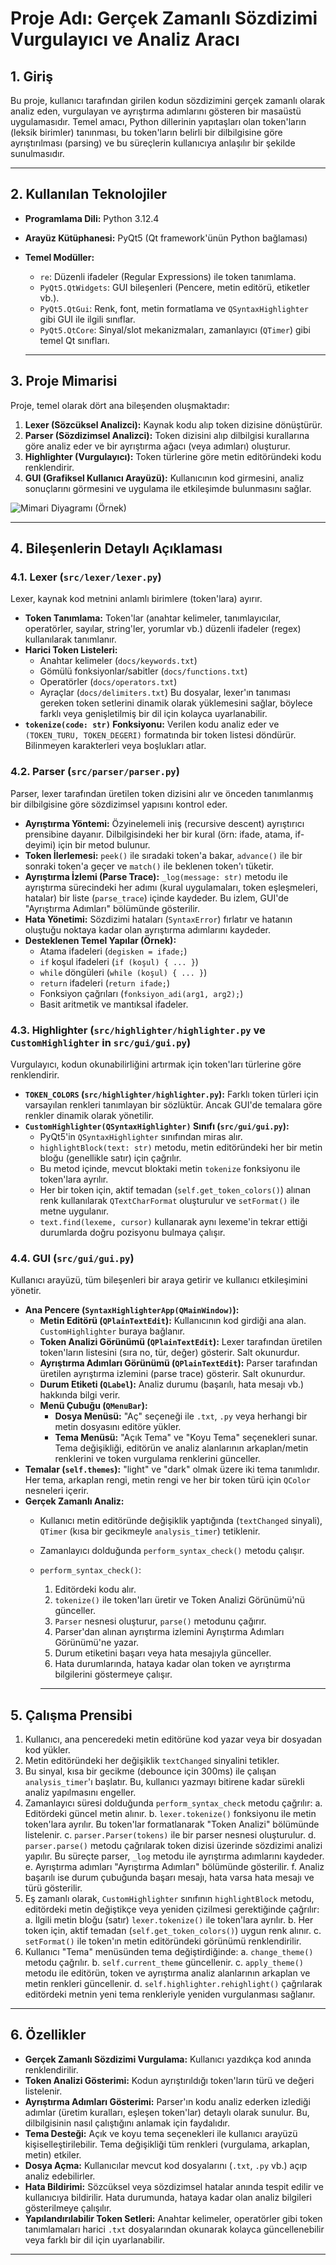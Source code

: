 # Proje Adı: Gerçek Zamanlı Sözdizimi Vurgulayıcı ve Analiz Aracı

## 1. Giriş

Bu proje, kullanıcı tarafından girilen kodun sözdizimini gerçek zamanlı olarak analiz eden, vurgulayan ve ayrıştırma adımlarını gösteren bir masaüstü uygulamasıdır. Temel amacı, Python dillerinin yapıtaşları olan token'ların (leksik birimler) tanınması, bu token'ların belirli bir dilbilgisine göre ayrıştırılması (parsing) ve bu süreçlerin kullanıcıya anlaşılır bir şekilde sunulmasıdır. 

---



## 2. Kullanılan Teknolojiler

* **Programlama Dili:** Python 3.12.4
* **Arayüz Kütüphanesi:** PyQt5 (Qt framework'ünün Python bağlaması)
* **Temel Modüller:**

  * `re`: Düzenli ifadeler (Regular Expressions) ile token tanımlama.
  * `PyQt5.QtWidgets`: GUI bileşenleri (Pencere, metin editörü, etiketler vb.).
  * `PyQt5.QtGui`: Renk, font, metin formatlama ve `QSyntaxHighlighter` gibi GUI ile ilgili sınıflar.
  * `PyQt5.QtCore`: Sinyal/slot mekanizmaları, zamanlayıcı (`QTimer`) gibi temel Qt sınıfları.

  ---

## 3. Proje Mimarisi

Proje, temel olarak dört ana bileşenden oluşmaktadır:

1. **Lexer (Sözcüksel Analizci):** Kaynak kodu alıp token dizisine dönüştürür.
2. **Parser (Sözdizimsel Analizci):** Token dizisini alıp dilbilgisi kurallarına göre analiz eder ve bir ayrıştırma ağacı (veya adımları) oluşturur.
3. **Highlighter (Vurgulayıcı):** Token türlerine göre metin editöründeki kodu renklendirir.
4. **GUI (Grafiksel Kullanıcı Arayüzü):** Kullanıcının kod girmesini, analiz sonuçlarını görmesini ve uygulama ile etkileşimde bulunmasını sağlar.

![Mimari Diyagramı (Örnek)](dark.png)

---



## 4. Bileşenlerin Detaylı Açıklaması

### 4.1. Lexer (`src/lexer/lexer.py`)

Lexer, kaynak kod metnini anlamlı birimlere (token'lara) ayırır.

* **Token Tanımlama:** Token'lar (anahtar kelimeler, tanımlayıcılar, operatörler, sayılar, string'ler, yorumlar vb.) düzenli ifadeler (regex) kullanılarak tanımlanır.
* **Harici Token Listeleri:**
  * Anahtar kelimeler (`docs/keywords.txt`)
  * Gömülü fonksiyonlar/sabitler (`docs/functions.txt`)
  * Operatörler (`docs/operators.txt`)
  * Ayraçlar (`docs/delimiters.txt`)
    Bu dosyalar, lexer'ın tanıması gereken token setlerini dinamik olarak yüklemesini sağlar, böylece farklı veya genişletilmiş bir dil için kolayca uyarlanabilir.
* **`tokenize(code: str)` Fonksiyonu:** Verilen kodu analiz eder ve `(TOKEN_TURU, TOKEN_DEGERI)` formatında bir token listesi döndürür. Bilinmeyen karakterleri veya boşlukları atlar.

### 4.2. Parser (`src/parser/parser.py`)

Parser, lexer tarafından üretilen token dizisini alır ve önceden tanımlanmış bir dilbilgisine göre sözdizimsel yapısını kontrol eder.

* **Ayrıştırma Yöntemi:** Özyinelemeli iniş (recursive descent) ayrıştırıcı prensibine dayanır. Dilbilgisindeki her bir kural (örn: ifade, atama, if-deyimi) için bir metod bulunur.
* **Token İlerlemesi:** `peek()` ile sıradaki token'a bakar, `advance()` ile bir sonraki token'a geçer ve `match()` ile beklenen token'ı tüketir.
* **Ayrıştırma İzlemi (Parse Trace):** `_log(message: str)` metodu ile ayrıştırma sürecindeki her adımı (kural uygulamaları, token eşleşmeleri, hatalar) bir liste (`parse_trace`) içinde kaydeder. Bu izlem, GUI'de "Ayrıştırma Adımları" bölümünde gösterilir.
* **Hata Yönetimi:** Sözdizimi hataları (`SyntaxError`) fırlatır ve hatanın oluştuğu noktaya kadar olan ayrıştırma adımlarını kaydeder.
* **Desteklenen Temel Yapılar (Örnek):**
  * Atama ifadeleri (`degisken = ifade;`)
  * `if` koşul ifadeleri (`if (koşul) { ... }`)
  * `while` döngüleri (`while (koşul) { ... }`)
  * `return` ifadeleri (`return ifade;`)
  * Fonksiyon çağrıları (`fonksiyon_adi(arg1, arg2);`)
  * Basit aritmetik ve mantıksal ifadeler.

### 4.3. Highlighter (`src/highlighter/highlighter.py` ve `CustomHighlighter` in `src/gui/gui.py`)

Vurgulayıcı, kodun okunabilirliğini artırmak için token'ları türlerine göre renklendirir.

* **`TOKEN_COLORS` (`src/highlighter/highlighter.py`):** Farklı token türleri için varsayılan renkleri tanımlayan bir sözlüktür. Ancak GUI'de temalara göre renkler dinamik olarak yönetilir.
* **`CustomHighlighter(QSyntaxHighlighter)` Sınıfı (`src/gui/gui.py`):**
  * PyQt5'in `QSyntaxHighlighter` sınıfından miras alır.
  * `highlightBlock(text: str)` metodu, metin editöründeki her bir metin bloğu (genellikle satır) için çağrılır.
  * Bu metod içinde, mevcut bloktaki metin `tokenize` fonksiyonu ile token'lara ayrılır.
  * Her bir token için, aktif temadan (`self.get_token_colors()`) alınan renk kullanılarak `QTextCharFormat` oluşturulur ve `setFormat()` ile metne uygulanır.
  * `text.find(lexeme, cursor)` kullanarak aynı lexeme'in tekrar ettiği durumlarda doğru pozisyonu bulmaya çalışır.

### 4.4. GUI (`src/gui/gui.py`)

Kullanıcı arayüzü, tüm bileşenleri bir araya getirir ve kullanıcı etkileşimini yönetir.

* **Ana Pencere (`SyntaxHighlighterApp(QMainWindow)`):**
  * **Metin Editörü (`QPlainTextEdit`):** Kullanıcının kod girdiği ana alan. `CustomHighlighter` buraya bağlanır.
  * **Token Analizi Görünümü (`QPlainTextEdit`):** Lexer tarafından üretilen token'ların listesini (sıra no, tür, değer) gösterir. Salt okunurdur.
  * **Ayrıştırma Adımları Görünümü (`QPlainTextEdit`):** Parser tarafından üretilen ayrıştırma izlemini (parse trace) gösterir. Salt okunurdur.
  * **Durum Etiketi (`QLabel`):** Analiz durumu (başarılı, hata mesajı vb.) hakkında bilgi verir.
  * **Menü Çubuğu (`QMenuBar`):**
    * **Dosya Menüsü:** "Aç" seçeneği ile `.txt`, `.py` veya herhangi bir metin dosyasını editöre yükler.
    * **Tema Menüsü:** "Açık Tema" ve "Koyu Tema" seçenekleri sunar. Tema değişikliği, editörün ve analiz alanlarının arkaplan/metin renklerini ve token vurgulama renklerini günceller.
* **Temalar (`self.themes`):** "light" ve "dark" olmak üzere iki tema tanımlıdır. Her tema, arkaplan rengi, metin rengi ve her bir token türü için `QColor` nesneleri içerir.
* **Gerçek Zamanlı Analiz:**
  * Kullanıcı metin editöründe değişiklik yaptığında (`textChanged` sinyali), `QTimer` (kısa bir gecikmeyle `analysis_timer`) tetiklenir.
  * Zamanlayıcı dolduğunda `perform_syntax_check()` metodu çalışır.
  * `perform_syntax_check()`:

    1. Editördeki kodu alır.
    2. `tokenize()` ile token'ları üretir ve Token Analizi Görünümü'nü günceller.
    3. `Parser` nesnesi oluşturur, `parse()` metodunu çağırır.
    4. Parser'dan alınan ayrıştırma izlemini Ayrıştırma Adımları Görünümü'ne yazar.
    5. Durum etiketini başarı veya hata mesajıyla günceller.
    6. Hata durumlarında, hataya kadar olan token ve ayrıştırma bilgilerini göstermeye çalışır.

    ---

## 5. Çalışma Prensibi

1. Kullanıcı, ana penceredeki metin editörüne kod yazar veya bir dosyadan kod yükler.
2. Metin editöründeki her değişiklik `textChanged` sinyalini tetikler.
3. Bu sinyal, kısa bir gecikme (debounce için 300ms) ile çalışan `analysis_timer`'ı başlatır. Bu, kullanıcı yazmayı bitirene kadar sürekli analiz yapılmasını engeller.
4. Zamanlayıcı süresi dolduğunda `perform_syntax_check` metodu çağrılır:
   a.  Editördeki güncel metin alınır.
   b.  `lexer.tokenize()` fonksiyonu ile metin token'lara ayrılır. Bu token'lar formatlanarak "Token Analizi" bölümünde listelenir.
   c.  `parser.Parser(tokens)` ile bir parser nesnesi oluşturulur.
   d.  `parser.parse()` metodu çağrılarak token dizisi üzerinde sözdizimi analizi yapılır. Bu süreçte parser, `_log` metodu ile ayrıştırma adımlarını kaydeder.
   e.  Ayrıştırma adımları "Ayrıştırma Adımları" bölümünde gösterilir.
   f.  Analiz başarılı ise durum çubuğunda başarı mesajı, hata varsa hata mesajı ve türü gösterilir.
5. Eş zamanlı olarak, `CustomHighlighter` sınıfının `highlightBlock` metodu, editördeki metin değiştikçe veya yeniden çizilmesi gerektiğinde çağrılır:
   a.  İlgili metin bloğu (satır) `lexer.tokenize()` ile token'lara ayrılır.
   b.  Her token için, aktif temadan (`self.get_token_colors()`) uygun renk alınır.
   c.  `setFormat()` ile token'ın metin editöründeki görünümü renklendirilir.
6. Kullanıcı "Tema" menüsünden tema değiştirdiğinde:
   a.  `change_theme()` metodu çağrılır.
   b.  `self.current_theme` güncellenir.
   c.  `apply_theme()` metodu ile editörün, token ve ayrıştırma analiz alanlarının arkaplan ve metin renkleri güncellenir.
   d.  `self.highlighter.rehighlight()` çağrılarak editördeki metnin yeni tema renkleriyle yeniden vurgulanması sağlanır.

---



## 6. Özellikler

* **Gerçek Zamanlı Sözdizimi Vurgulama:** Kullanıcı yazdıkça kod anında renklendirilir.
* **Token Analizi Gösterimi:** Kodun ayrıştırıldığı token'ların türü ve değeri listelenir.
* **Ayrıştırma Adımları Gösterimi:** Parser'ın kodu analiz ederken izlediği adımlar (üretim kuralları, eşleşen token'lar) detaylı olarak sunulur. Bu, dilbilgisinin nasıl çalıştığını anlamak için faydalıdır.
* **Tema Desteği:** Açık ve koyu tema seçenekleri ile kullanıcı arayüzü kişiselleştirilebilir. Tema değişikliği tüm renkleri (vurgulama, arkaplan, metin) etkiler.
* **Dosya Açma:** Kullanıcılar mevcut kod dosyalarını (`.txt`, `.py` vb.) açıp analiz edebilirler.
* **Hata Bildirimi:** Sözcüksel veya sözdizimsel hatalar anında tespit edilir ve kullanıcıya bildirilir. Hata durumunda, hataya kadar olan analiz bilgileri gösterilmeye çalışılır.
* **Yapılandırılabilir Token Setleri:** Anahtar kelimeler, operatörler gibi token tanımlamaları harici `.txt` dosyalarından okunarak kolayca güncellenebilir veya farklı bir dil için uyarlanabilir.

---
